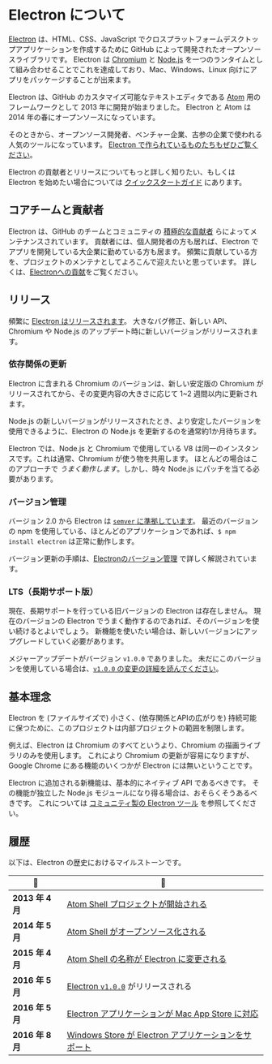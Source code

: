 # Electron について

[Electron](https://electronjs.org) は、HTML、CSS、JavaScript でクロスプラットフォームデスクトップアプリケーションを作成するために GitHub によって開発されたオープンソースライブラリです。 Electron は [Chromium](https://www.chromium.org/Home) と [Node.js](https://nodejs.org) を一つのランタイムとして組み合わせることでこれを達成しており、Mac、Windows、Linux 向けにアプリをパッケージすることが出来ます。

Electron は、GitHub のカスタマイズ可能なテキストエディタである [Atom](https://atom.io) 用のフレームワークとして 2013 年に開発が始まりました。 Electron と Atom は 2014 年の春にオープンソースになっています。

そのときから、オープンソース開発者、ベンチャー企業、古参の企業で使われる人気のツールになっています。 [Electron で作られているものたちもぜひご覧ください](https://electronjs.org/apps)。

Electron の貢献者とリリースについてもっと詳しく知りたい、もしくは Electron を始めたい場合については [クイックスタートガイド](quick-start.md) にあります。

## コアチームと貢献者

Electron は、GitHub のチームとコミュニティの [積極的な貢献者](https://github.com/electron/electron/graphs/contributors) らによってメンテナンスされています。 貢献者には、個人開発者の方も居れば、Electron でアプリを開発している大企業に勤めている方も居ます。 頻繁に貢献している方を、プロジェクトのメンテナとしてよろこんで迎えたいと思っています。 詳しくは、[Electronへの貢献](https://github.com/electron/electron/blob/master/CONTRIBUTING.md)をご覧ください。

## リリース

頻繁に [Electron はリリースされます](https://github.com/electron/electron/releases)。 大きなバグ修正、新しい API、Chromium や Node.js のアップデート時に新しいバージョンがリリースされます。

### 依存関係の更新

Electron に含まれる Chromium のバージョンは、新しい安定版の Chromium がリリースされてから、その変更内容の大きさに応じて 1~2 週間以内に更新されます。

Node.js の新しいバージョンがリリースされたとき、より安定したバージョンを使用できるように、Electron の Node.js を更新するのを通常約1か月待ちます。

Electron では、Node.js と Chromium で使用している V8 は同一のインスタンスです。これは通常、Chromium が使う物を共用します。 ほとんどの場合はこのアプローチで _うまく動作します_。しかし、時々 Node.js にパッチを当てる必要があります。

### バージョン管理

バージョン 2.0 から Electron は [`semver` に準拠しています](https://semver.org)。 最近のバージョンの npm を使用している、ほとんどのアプリケーションであれば、`$ npm install electron` は正常に動作します。

バージョン更新の手順は、[Electronのバージョン管理](electron-versioning.md) で詳しく解説されています。

### LTS（長期サポート版）

現在、長期サポートを行っている旧バージョンの Electron は存在しません。 現在のバージョンの Electron でうまく動作するのであれば、そのバージョンを使い続けるとよいでしょう。 新機能を使いたい場合は、新しいバージョンにアップグレードしていく必要があります。

メジャーアップデートがバージョン `v1.0.0` でありました。 未だにこのバージョンを使用している場合は、[`v1.0.0` の変更の詳細を読んでください](https://electronjs.org/blog/electron-1-0)。

## 基本理念

Electron を (ファイルサイズで) 小さく、(依存関係とAPIの広がりを) 持続可能に保つために、このプロジェクトは内部プロジェクトの範囲を制限します。

例えば、Electron は Chromium のすべてというより、Chromium の描画ライブラリのみを使用します。 これにより Chromium の更新が容易になりますが、Google Chrome にある機能のいくつかが Electron には無いということです。

Electron に追加される新機能は、基本的にネイティブ API であるべきです。 その機能が独立した Node.js モジュールになり得る場合は、おそらくそうあるべきです。 これについては [コミュニティ製の Electron ツール](https://electronjs.org/community) を参照してください。

## 履歴

以下は、Electron の歴史におけるマイルストーンです。

| :calendar:     | :tada:                                                                                                          |
| -------------- | --------------------------------------------------------------------------------------------------------------- |
| **2013 年 4 月** | [Atom Shell プロジェクトが開始される](https://github.com/electron/electron/commit/6ef8875b1e93787fa9759f602e7880f28e8e6b45) |
| **2014 年 5 月** | [Atom Shell がオープンソース化される](https://blog.atom.io/2014/05/06/atom-is-now-open-source.html)                         |
| **2015 年 4 月** | [Atom Shell の名称が Electron に変更される](https://github.com/electron/electron/pull/1389)                               |
| **2016 年 5 月** | [Electron `v1.0.0`](https://electronjs.org/blog/electron-1-0) がリリースされる                                          |
| **2016 年 5 月** | [Electron アプリケーションが Mac App Store に対応](mac-app-store-submission-guide.md)                                       |
| **2016 年 8 月** | [Windows Store が Electron アプリケーションをサポート](windows-store-guide.md)                                                |
